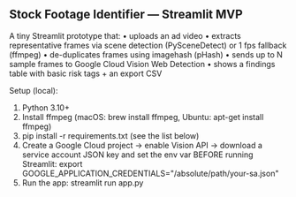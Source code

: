 Stock Footage Identifier — Streamlit MVP
---------------------------------------
A tiny Streamlit prototype that:
• uploads an ad video
• extracts representative frames via scene detection (PySceneDetect) or 1 fps fallback (ffmpeg)
• de-duplicates frames using imagehash (pHash)
• sends up to N sample frames to Google Cloud Vision Web Detection
• shows a findings table with basic risk tags + an export CSV


Setup (local):
1) Python 3.10+
2) Install ffmpeg (macOS: brew install ffmpeg, Ubuntu: apt-get install ffmpeg)
3) pip install -r requirements.txt (see the list below)
4) Create a Google Cloud project → enable Vision API → download a service account JSON key
and set the env var BEFORE running Streamlit:
export GOOGLE_APPLICATION_CREDENTIALS="/absolute/path/your-sa.json"
5) Run the app:
streamlit run app.py
